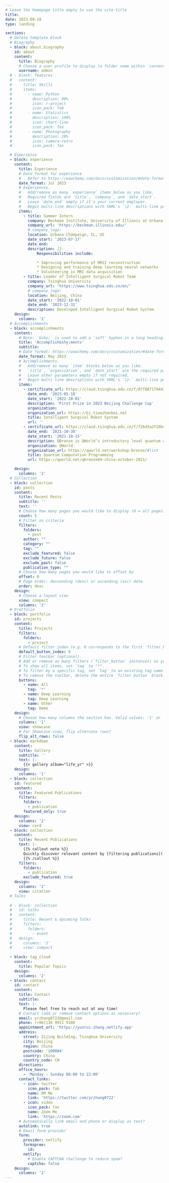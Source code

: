 ```yaml
---
# Leave the homepage title empty to use the site title
title:
date: 2023-09-18
type: landing

sections:
  # Delete template block
  # Biography
  - block: about.biography
    id: about
    content:
      title: Biography
      # Choose a user profile to display (a folder name within `content/authors/`)
      username: admin
  # - block: features
  #   content:
  #     title: Skills
  #     items:
  #       - name: Python
  #         description: 90%
  #         icon: r-project
  #         icon_pack: fab
  #       - name: Statistics
  #         description: 100%
  #         icon: chart-line
  #         icon_pack: fas
  #       - name: Photography
  #         description: 10%
  #         icon: camera-retro
  #         icon_pack: fas

  # Experience
  - block: experience
    content:
      title: Experience
      # Date format for experience
      #   Refer to https://wowchemy.com/docs/customization/#date-format
      date_format: Jul 2023
      # Experiences.
      #   Add/remove as many `experience` items below as you like.
      #   Required fields are `title`, `company`, and `date_start`.
      #   Leave `date_end` empty if it's your current employer.
      #   Begin multi-line descriptions with YAML's `|2-` multi-line prefix.
      items:
        - title: Summer Intern
          company: Beckman Institute, University of Illinois at Urbana-Champaign
          company_url: 'https://beckman.illinois.edu/'
          # company_logo: 
          location: Urbana-Champaign, IL, US
          date_start: '2023-07-17'
          date_end: 
          description: |2-
              Responsibilities include:

              * Improving performance of MRSI reconstruction
              * Designing and training deep learning neural networks
              * Volunteering in MRI data acquisition
        - title: Leader of Intelligent Surgical Robot Team
          company: Tsinghua University
          company_url: 'https://www.tsinghua.edu.cn/en/'
          # company_logo: 
          location: Beijing, China
          date_start: '2022-10-01'
          date_end: '2023-12-31'
          description: Developed Intelligent Surgical Robot System
    design:
      columns: '2'
  # Accomplishments
  - block: accomplishments
    content:
      # Note: `&shy;` is used to add a 'soft' hyphen in a long heading.
      title: 'Accomplish&shy;ments'
      subtitle:
      # Date format: https://wowchemy.com/docs/customization/#date-format
      date_format: May 2023
      # Accomplishments.
      #   Add/remove as many `item` blocks below as you like.
      #   `title`, `organization`, and `date_start` are the required parameters.
      #   Leave other parameters empty if not required.
      #   Begin multi-line descriptions with YAML's `|2-` multi-line prefix.
      items:
        - certificate_url: https://cloud.tsinghua.edu.cn/f/07f8871794434bdbb6eb/
          date_end: '2023-05-18'
          date_start: '2022-10-01'
          description: 'First Prize in 2023 Beijing Challenge Cup'
          organization: 
          organization_url: https://bj.tiaozhanbei.net
          title: Intelligent Surgical Robot System
          url: ''
        - certificate_url: https://cloud.tsinghua.edu.cn/f/f26d5a2f28bc4512b075/
          date_end: '2021-10-30'
          date_start: '2021-10-15'
          description: QBronze is QWorld’s introductory level quantum workshop series (16 to 20 hours) on the basics of quantum computing and quantum programming created in October 2018. Successful participants used ProjectQ library to solve real-world quantum computation problems.
          organization: QWorld
          organization_url: https://qworld.net/workshop-bronze/#list
          title: Quantum Computation Programming
          url: https://qworld.net/qbronze69-china-october-2021/

    design:
      columns: '2'
  # Collection
  - block: collection
    id: posts
    content:
      title: Recent Posts
      subtitle: ''
      text: ''
      # Choose how many pages you would like to display (0 = all pages)
      count: 5
      # Filter on criteria
      filters:
        folders:
          - post
        author: ""
        category: ""
        tag: ""
        exclude_featured: false
        exclude_future: false
        exclude_past: false
        publication_type: ""
      # Choose how many pages you would like to offset by
      offset: 0
      # Page order: descending (desc) or ascending (asc) date.
      order: desc
    design:
      # Choose a layout view
      view: compact
      columns: '2'
  # Protfolio
  - block: portfolio
    id: projects
    content:
      title: Projects
      filters:
        folders:
          - project
      # Default filter index (e.g. 0 corresponds to the first `filter_button` instance below).
      default_button_index: 0
      # Filter toolbar (optional).
      # Add or remove as many filters (`filter_button` instances) as you like.
      # To show all items, set `tag` to "*".
      # To filter by a specific tag, set `tag` to an existing tag name.
      # To remove the toolbar, delete the entire `filter_button` block.
      buttons:
        - name: All
          tag: '*'
        - name: Deep Learning
          tag: Deep Learning
        - name: Other
          tag: Demo
    design:
      # Choose how many columns the section has. Valid values: '1' or '2'.
      columns: '1'
      view: showcase
      # For Showcase view, flip alternate rows?
      flip_alt_rows: false
  - block: markdown
    content:
      title: Gallery
      subtitle: ''
      text: |-
        {{< gallery album="life_yr" >}}
    design:
      columns: '1'
  - block: collection
    id: featured
    content:
      title: Featured Publications
      filters:
        folders:
          - publication
        featured_only: true
    design:
      columns: '2'
      view: card
  - block: collection
    content:
      title: Recent Publications
      text: |-
        {{% callout note %}}
        Quickly discover relevant content by [filtering publications](./publication/).
        {{% /callout %}}
      filters:
        folders:
          - publication
        exclude_featured: true
    design:
      columns: '2'
      view: citation
  # Talks
  
  # - block: collection
  #   id: talks
  #   content:
  #     title: Recent & Upcoming Talks
  #     filters:
  #       folders:
  #         - event
  #   design:
  #     columns: '2'
  #     view: compact
  
  - block: tag_cloud
    content:
      title: Popular Topics
    design:
      columns: '2'
  - block: contact
    id: contact
    content:
      title: Contact
      subtitle:
      text: |-
        Please feel free to reach out at any time!
      # Contact (add or remove contact options as necessary)
      email: yrzhang0722@gmail.com
      phone: (+86)136 9911 9108
      appointment_url: 'https://yunrui-zhang.netlify.app'
      address:
        street: Zijing Building, Tsinghua University
        city: Beijing
        region: China
        postcode: '100084'
        country: China
        country_code: CN
      directions: 
      office_hours:
        - 'Monday - Sunday 08:00 to 22:00'
      contact_links:
        - icon: twitter
          icon_pack: fab
          name: DM Me
          link: 'https://twitter.com/yrzhang0722'
        - icon: video
          icon_pack: fas
          name: Zoom Me
          link: 'https://zoom.com'
      # Automatically link email and phone or display as text?
      autolink: true
      # Email form provider
      form:
        provider: netlify
        formspree:
          id:
        netlify:
          # Enable CAPTCHA challenge to reduce spam?
          captcha: false
    design:
      columns: '2'
---
```

